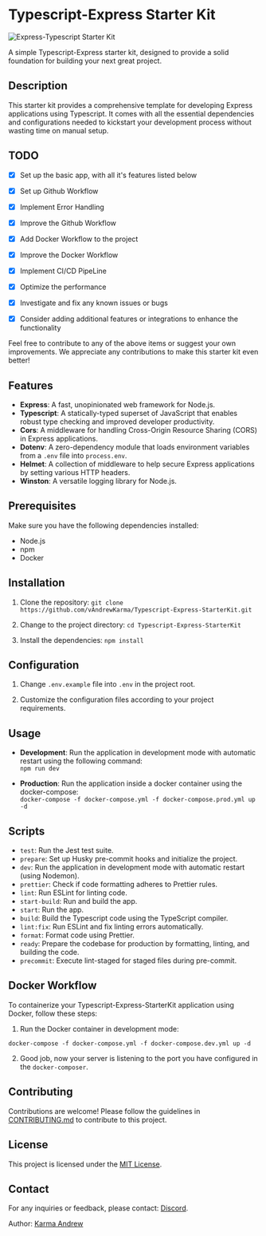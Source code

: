 # Typescript-Express Starter Kit

![Express-Typescript Starter Kit](https://repository-images.githubusercontent.com/162537377/9c807700-9828-11ea-8a3b-47411956130e)

A simple Typescript-Express starter kit, designed to provide a solid foundation for building your next great project.

## Description

This starter kit provides a comprehensive template for developing Express applications using Typescript. It comes with all the essential dependencies and configurations needed to kickstart your development process without wasting time on manual setup.

## TODO
- [X] Set up the basic app, with all it's features listed below
- [X] Set up Github Workflow
- [X] Implement Error Handling
- [X] Improve the Github Workflow
- [X] Add Docker Workflow to the project
- [X] Improve the Docker Workflow
- [X] Implement CI/CD PipeLine
- [X] Optimize the performance
- [X] Investigate and fix any known issues or bugs
- [X] Consider adding additional features or integrations to enhance the functionality



Feel free to contribute to any of the above items or suggest your own improvements. We appreciate any contributions to make this starter kit even better!

## Features

- **Express**: A fast, unopinionated web framework for Node.js.
- **Typescript**: A statically-typed superset of JavaScript that enables robust type checking and improved developer productivity.
- **Cors**: A middleware for handling Cross-Origin Resource Sharing (CORS) in Express applications.
- **Dotenv**: A zero-dependency module that loads environment variables from a `.env` file into `process.env`.
- **Helmet**: A collection of middleware to help secure Express applications by setting various HTTP headers.
- **Winston**: A versatile logging library for Node.js.

## Prerequisites

Make sure you have the following dependencies installed:

- Node.js 
- npm 
- Docker

## Installation

1. Clone the repository:
`git clone https://github.com/vAndrewKarma/Typescript-Express-StarterKit.git`

2. Change to the project directory:
`cd Typescript-Express-StarterKit`

3. Install the dependencies:
`npm install`

## Configuration

1. Change  `.env.example` file  into `.env` in the project root.

2. Customize the configuration files according to your project requirements.

## Usage

- **Development**: Run the application in development mode with automatic restart using the following command: <br>
`npm run dev`

- **Production**: Run the application inside a docker container using the docker-compose: <br>
`docker-compose -f docker-compose.yml -f docker-compose.prod.yml up -d`

## Scripts

- `test`: Run the Jest test suite.
- `prepare`: Set up Husky pre-commit hooks and initialize the project.
- `dev`: Run the application in development mode with automatic restart (using Nodemon).
- `prettier`: Check if code formatting adheres to Prettier rules.
- `lint`: Run ESLint for linting code.
- `start-build`: Run and build the app.
- `start`: Run the app.
- `build`: Build the Typescript code using the TypeScript compiler.
- `lint:fix`: Run ESLint and fix linting errors automatically.
- `format`: Format code using Prettier.
- `ready`: Prepare the codebase for production by formatting, linting, and building the code.
- `precommit`: Execute lint-staged for staged files during pre-commit.

## Docker Workflow

To containerize your Typescript-Express-StarterKit application using Docker, follow these steps:

1. Run the Docker container in development mode:
    
`docker-compose -f docker-compose.yml -f docker-compose.dev.yml up -d `

2. Good job, now your server is listening to the port you have configured in the `docker-composer`.

## Contributing

Contributions are welcome! Please follow the guidelines in [CONTRIBUTING.md](https://github.com/vAndrewKarma/Typescript-Express-StarterKit/blob/main/CONTRIBUTING.md) to contribute to this project.

## License

This project is licensed under the [MIT License](https://opensource.org/licenses/MIT).

## Contact

For any inquiries or feedback, please contact: [Discord](https://discord.gg/cxpK6qSxkG).


Author: [Karma Andrew](mailto:karma.andrew16@gmail.com)
